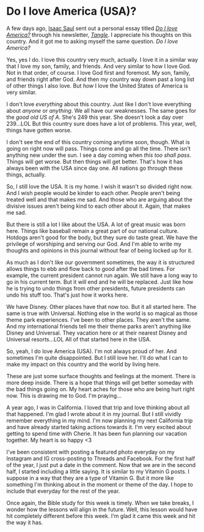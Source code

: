# Do I love America (USA)?

A few days ago, [Isaac Saul](https://www.readtangle.com/author/isaac-saul/) sent out a personal essay titled [*Do I love America?*](https://www.readtangle.com/do-i-love-america/) through his newsletter, [*Tangle*](https://www.readtangle.com). I appreciate his thoughts on this country. And it got me to asking myself the same question. *Do I love America?*

Yes, yes I do. I love this country very much, actually. I love it in a similar way that I love my son, family, and friends. And very similar to how I love God. Not in that order, of course. I love God first and foremost. My son, family, and friends right after God. And then my country way down past a long list of other things I also love. But *how* I love the United States of America is very similar.

I don't love *everything* about this country. Just like I don't love everything about *anyone* or *anything*. We all have our weaknesses. The same goes for the *good old US of A*. She's 249 this year. She doesn't look a day over 239...LOL But this country sure does have a lot of problems. This year, well, things have gotten worse.

I don't see the end of this country coming anytime soon, though. What is going on right now will pass. Things come and go all the time. There isn't anything new under the sun. I see a day coming when *this too shall pass*. Things will get worse. But then things will get better. That's how it has always been with the USA since day one. All nations go through these things, actually.

So, I still love the USA. It is my home. I wish it wasn't so divided right now. And I wish people would be kinder to each other. People aren't being treated well and that makes me sad. And those who are arguing about the divisive issues aren't being kind to each other about it. Again, that makes me sad.

But there is still a lot I like about the USA. A lot of great music was born here. Things like baseball remain a great part of our national culture. Hotdogs aren't good for the body, but they sure do taste great. We have the privilege of worshiping and serving our God. And I'm able to write my thoughts and opinions in this journal without fear of being locked up for it.

As much as I don't like our government sometimes, the way it is structured allows things to ebb and flow back to good after the bad times. For example, the current president cannot run again. We still have a long way to go in his current term. But it will end and he will be replaced. Just like how he is trying to undo things from other presidents, future presidents can undo his stuff too. That's just how it works here.

We have Disney. Other places have that now too. But it all started here. The same is true with Universal. Nothing else in the world is so magical as those theme park experiences. I've been to other places. They aren't the same. And my international friends tell me their theme parks aren't anything like Disney and Universal. They vacation here or at their nearest Disney and Universal resorts...LOL All of that started here in the USA.

So, yeah, I do love America (USA). I'm not always proud of her. And sometimes I'm quite disappointed. But I still love her. I'll do what I can to make my impact on this country and the world by living here.

These are just some surface thoughts and feelings at the moment. There is more deep inside. There is a hope that things will get better someday with the bad things going on. My heart aches for those who are being hurt right now. This is drawing me to God. I'm praying...

A year ago, I was in California. I loved that trip and love thinking about all that happened. I'm glad I wrote about it in my journal. But I still vividly remember everything in my mind. I'm now planning my next California trip and have already started taking actions towards it. I'm very excited about getting to spend time with Cherie. It has been fun planning our vacation together. My heart is so happy <3

I've been consistent with posting a featured photo everyday on my Instagram and IG cross-posting to Threads and Facebook. For the first half of the year, I just put a date in the comment. Now that we are in the second half, I started including a little saying. It is similar to my Vitamin G posts. I suppose in a way that they are a type of Vitamin G. But it more like something I'm thinking about in the moment or theme of the day. I hope to include that everyday for the rest of the year.

Once again, the Bible study for this week is timely. When we take breaks, I wonder how the lessons will align in the future. Well, this lesson would have hit completely different before this week. I'm glad it came this week and hit the way it has.